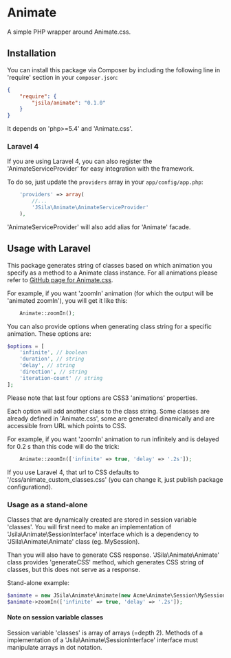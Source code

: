 Animate
=======

A simple PHP wrapper around Animate.css.

## Installation

You can install this package via Composer by including the following line in 'require' section in your `composer.json`:

```json
{
    "require": {
        "jsila/animate": "0.1.0"
    }
}
```

It depends on 'php>=5.4' and 'Animate.css'.

### Laravel 4

If you are using Laravel 4, you can also register the 'AnimateServiceProvider' for easy integration with the framework.

To do so, just update the `providers` array in your `app/config/app.php`:

```php
    'providers' => array(
        //...
        'JSila\Animate\AnimateServiceProvider'
    ),
```

'AnimateServiceProvider' will also add alias for 'Animate' facade.

## Usage with Laravel

This package generates string of classes based on which animation you specify as a method to a Animate class instance. For all animations please refer to [GitHub page for Animate.css](http://daneden.github.io/animate.css/).

For example, if you want 'zoomIn' animation (for which the output will be 'animated zoomIn'), you will get it like this:

```php
    Animate::zoomIn();
```

You can also provide options when generating class string for a specific animation. These options are:

```php
$options = [
    'infinite', // boolean
    'duration', // string
    'delay', // string
    'direction', // string
    'iteration-count' // string
];
```

Please note that last four options are CSS3 'animations' properties.

Each option will add another class to the class string. Some classes are already defined in 'Animate.css', some are generated dinamically and are accessible from URL which points to CSS.

For example, if you want 'zoomIn' animation to run infinitely and is delayed for 0.2 s than this code will do the trick:

```php
    Animate::zoomIn(['infinite' => true, 'delay' => '.2s']);
```

If you use Laravel 4, that url to CSS defaults to '/css/animate_custom_classes.css' (you can change it, just publish package configurationd).

### Usage as a stand-alone

Classes that are dynamically created are stored in session variable 'classes'. You will first need to make an implementation of 'Jsila\Animate\SessionInterface' interface which is a dependency to 'JSila\Animate\Animate' class (eg. MySession).

Than you will also have to generate CSS response. 'JSila\Animate\Animate' class provides 'generateCSS' method, which generates CSS string of classes, but this does not serve as a response.

Stand-alone example:

```php
$animate = new JSila\Animate\Animate(new Acme\Animate\Session\MySession); this assumes MySession class is saved in Acme/Animate/Session
$animate->zoomIn(['infinite' => true, 'delay' => '.2s']);
```

#### Note on session variable classes

Session variable 'classes' is array of arrays (=depth 2). Methods of a implementation of a 'Jsila\Animate\SessionInterface' interface must manipulate arrays in dot notation.
